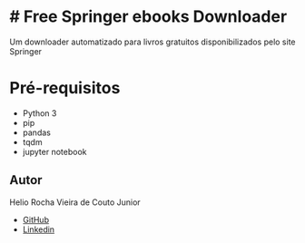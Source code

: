 # # Free Springer ebooks Downloader

Um downloader automatizado para livros gratuitos disponibilizados pelo site Springer

# Pré-requisitos

 - Python 3
 - pip
 - pandas
 - tqdm
 - jupyter notebook

## Autor

Helio Rocha Vieira de Couto Junior

 - [GitHub](https://github.com/Gas-Helio)
 - [Linkedin](https://www.linkedin.com/in/helio-rocha-vieira-de-couto-junior-422384120)
